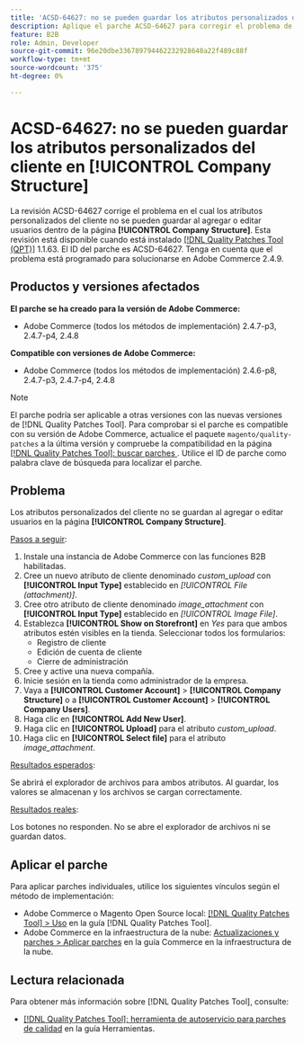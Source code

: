 ```yaml
---
title: 'ACSD-64627: no se pueden guardar los atributos personalizados del cliente en [!UICONTROL Company Structure]'
description: Aplique el parche ACSD-64627 para corregir el problema de Adobe Commerce en el que los atributos personalizados del cliente no se pueden guardar al agregar o editar usuarios dentro de [!UICONTROL Company Structure].
feature: B2B
role: Admin, Developer
source-git-commit: 96e20dbe336789794462232928648a22f489c88f
workflow-type: tm+mt
source-wordcount: '375'
ht-degree: 0%

---
```



# ACSD-64627: no se pueden guardar los atributos personalizados del cliente en [!UICONTROL Company Structure]

La revisión ACSD-64627 corrige el problema en el cual los atributos personalizados del cliente no se pueden guardar al agregar o editar usuarios dentro de la página **[!UICONTROL Company Structure]**. Esta revisión está disponible cuando está instalado [[!DNL Quality Patches Tool (QPT)]](/help/tools/quality-patches-tool/quality-patches-tool-to-self-serve-quality-patches.md) 1.1.63. El ID del parche es ACSD-64627. Tenga en cuenta que el problema está programado para solucionarse en Adobe Commerce 2.4.9.

## Productos y versiones afectados

**El parche se ha creado para la versión de Adobe Commerce:**

* Adobe Commerce (todos los métodos de implementación) 2.4.7-p3, 2.4.7-p4, 2.4.8

**Compatible con versiones de Adobe Commerce:**

* Adobe Commerce (todos los métodos de implementación) 2.4.6-p8, 2.4.7-p3, 2.4.7-p4, 2.4.8

>[!NOTE]
>
>El parche podría ser aplicable a otras versiones con las nuevas versiones de [!DNL Quality Patches Tool]. Para comprobar si el parche es compatible con su versión de Adobe Commerce, actualice el paquete `magento/quality-patches` a la última versión y compruebe la compatibilidad en la página [[!DNL Quality Patches Tool]: buscar parches ](https://experienceleague.adobe.com/tools/commerce-quality-patches/index.html?lang=es). Utilice el ID de parche como palabra clave de búsqueda para localizar el parche.

## Problema

Los atributos personalizados del cliente no se guardan al agregar o editar usuarios en la página **[!UICONTROL Company Structure]**.

<u>Pasos a seguir</u>:

1. Instale una instancia de Adobe Commerce con las funciones B2B habilitadas.
1. Cree un nuevo atributo de cliente denominado *custom_upload* con **[!UICONTROL Input Type]** establecido en *[!UICONTROL File (attachment)]*.
1. Cree otro atributo de cliente denominado *image_attachment* con **[!UICONTROL Input Type]** establecido en *[!UICONTROL Image File]*.
1. Establezca **[!UICONTROL Show on Storefront]** en *Yes* para que ambos atributos estén visibles en la tienda. Seleccionar todos los formularios:
   * Registro de cliente
   * Edición de cuenta de cliente
   * Cierre de administración
1. Cree y active una nueva compañía.
1. Inicie sesión en la tienda como administrador de la empresa.
1. Vaya a **[!UICONTROL Customer Account]** > **[!UICONTROL Company Structure]** o a **[!UICONTROL Customer Account]** > **[!UICONTROL Company Users]**.
1. Haga clic en **[!UICONTROL Add New User]**.
1. Haga clic en **[!UICONTROL Upload]** para el atributo *custom_upload*.
1. Haga clic en **[!UICONTROL Select file]** para el atributo *image_attachment*.

<u>Resultados esperados</u>:

Se abrirá el explorador de archivos para ambos atributos. Al guardar, los valores se almacenan y los archivos se cargan correctamente.

<u>Resultados reales</u>:

Los botones no responden. No se abre el explorador de archivos ni se guardan datos.

## Aplicar el parche

Para aplicar parches individuales, utilice los siguientes vínculos según el método de implementación:

* Adobe Commerce o Magento Open Source local: [[!DNL Quality Patches Tool] > Uso](/help/tools/quality-patches-tool/usage.md) en la guía [!DNL Quality Patches Tool].
* Adobe Commerce en la infraestructura de la nube: [Actualizaciones y parches > Aplicar parches](https://experienceleague.adobe.com/docs/commerce-cloud-service/user-guide/develop/upgrade/apply-patches.html?lang=es) en la guía Commerce en la infraestructura de la nube.

## Lectura relacionada

Para obtener más información sobre [!DNL Quality Patches Tool], consulte:

* [[!DNL Quality Patches Tool]: herramienta de autoservicio para parches de calidad](/help/tools/quality-patches-tool/quality-patches-tool-to-self-serve-quality-patches.md) en la guía Herramientas.
